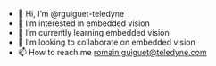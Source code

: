 - 👋 Hi, I’m @rguiguet-teledyne
- 👀 I’m interested in embedded vision
- 🌱 I’m currently learning embedded vision
- 💞️ I’m looking to collaborate on embedded vision
- 📫 How to reach me romain.guiguet@teledyne.com

<!---
rguiguet-teledyne/rguiguet-teledyne is a ✨ special ✨ repository because its `README.md` (this file) appears on your GitHub profile.
You can click the Preview link to take a look at your changes.
--->
